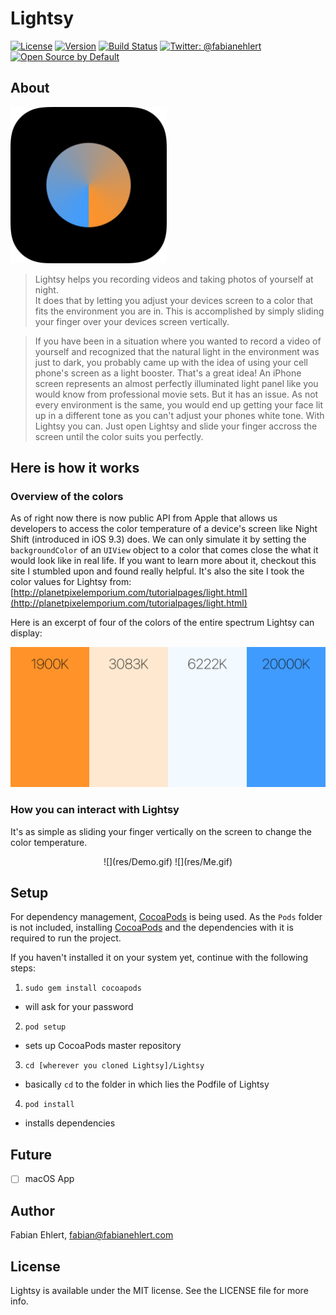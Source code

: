 # Lightsy

[![License](https://img.shields.io/badge/license-MIT-lightgrey.svg)](https://github.com/fabianehlert/Lightsy/blob/master/LICENSE)
[![Version](https://img.shields.io/badge/version-1.0-green.svg)](https://github.com/fabianehlert/Lightsy)
[![Build Status](https://travis-ci.org/fabianehlert/SpringyPopup.svg?branch=master)](https://travis-ci.org/fabianehlert/Lightsy)
[![Twitter: @fabianehlert](https://img.shields.io/badge/twitter-fabianehlert-blue.svg)](https://twitter.com/fabianehlert)
[![Open Source by Default](https://img.shields.io/badge/Open%20Source-Default-blue.svg)](https://github.com/fabianehlert)

## About
<img src="res/Artwork.png" width="250">


> Lightsy helps you recording videos and taking photos of yourself at night.
> <br>It does that by letting you adjust your devices screen to a color that fits the environment you are in. This is accomplished by simply sliding your finger over your devices screen vertically.

> If you have been in a situation where you wanted to record a video of yourself and recognized that the natural light in the environment was just to dark, you probably came up with the idea of using your cell phone's screen as a light booster. That's a great idea! An iPhone screen represents an almost perfectly illuminated light panel like you would know from professional movie sets. But it has an issue. As not every environment is the same, you would end up getting your face lit up in a different tone as you can't adjust your phones white tone. With Lightsy you can. Just open Lightsy and slide your finger accross the screen until the color suits you perfectly.

## Here is how it works

### Overview of the colors
As of right now there is now public API from Apple that allows us developers to access the color temperature of a device's screen like Night Shift (introduced in iOS 9.3) does. We can only simulate it by setting the `backgroundColor` of an `UIView` object to a color that comes close the what it would look like in real life. If you want to learn more about it, checkout this site I stumbled upon and found really helpful. It's also the site I took the color values for Lightsy from: [http://planetpixelemporium.com/tutorialpages/light.html](http://planetpixelemporium.com/tutorialpages/light.html)

Here is an excerpt of four of the colors of the entire spectrum Lightsy can display:

![](res/Overview-Colors.jpg)

### How you can interact with Lightsy
It's as simple as sliding your finger vertically on the screen to change the color temperature.

<center>
![](res/Demo.gif)
![](res/Me.gif)
</center>

## Setup
For dependency management, [CocoaPods](https://github.com/CocoaPods/CocoaPods) is being used. As the `Pods` folder is not included, installing [CocoaPods](https://github.com/CocoaPods/CocoaPods) and the dependencies with it is required to run the project.

If you haven't installed it on your system yet, continue with the following steps:

1. `sudo gem install cocoapods`
 - will ask for your password
2. `pod setup`
 - sets up CocoaPods master repository
3. `cd [wherever you cloned Lightsy]/Lightsy`
 - basically `cd` to the folder in which lies the Podfile of Lightsy
4. `pod install`
 - installs dependencies

## Future
- [ ] macOS App

## Author
Fabian Ehlert, [fabian@fabianehlert.com](mailto:fabian@fabianehlert.com)

## License
Lightsy is available under the MIT license. See the LICENSE file for more info.
